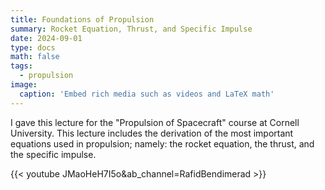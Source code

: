 ```yaml
---
title: Foundations of Propulsion
summary: Rocket Equation, Thrust, and Specific Impulse
date: 2024-09-01
type: docs
math: false
tags:
  - propulsion
image:
  caption: 'Embed rich media such as videos and LaTeX math'
---
```


I gave this lecture for the "Propulsion of Spacecraft" course at Cornell University. This lecture includes the derivation of the most important equations used in propulsion; namely: the rocket equation, the thrust, and the specific impulse.

{{< youtube JMaoHeH7I5o&ab_channel=RafidBendimerad >}}



